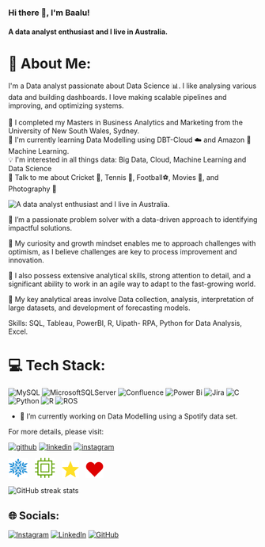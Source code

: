 ### Hi there 👋, I'm Baalu!
####  A data analyst enthusiast and I live in Australia.
# 💫 About Me:
I'm a Data analyst passionate about Data Science 📊. I like analysing various data and building dashboards. I love making scalable pipelines and improving, and optimizing systems. <br><br>🌱 I completed my Masters in Business Analytics and Marketing from the University of New South Wales, Sydney.<br>📝  I'm currently learning Data Modelling using DBT-Cloud ☁️ and Amazon 📱 Machine Learning.<br>💡 I'm interested in all things data: Big Data, Cloud, Machine Learning and Data Science<br>💬 Talk to me about Cricket  🏏, Tennis 🎾, Football⚽️, Movies 🎥,  and Photography 📸

![ A data analyst enthusiast and I live in Australia.](https://pbs.twimg.com/media/GJCGMFGaEAAFllV?format=png&name=900x900)

🧲  I’m a passionate problem solver with a data-driven approach to identifying impactful solutions.

🧲 My curiosity and growth mindset enables me to approach challenges with optimism, as I believe challenges are key to process improvement and innovation.

🧲 I also possess extensive analytical skills, strong attention to detail, and a significant ability to work in an agile way to adapt to the fast-growing world. 

🧲 My key analytical areas involve Data collection, analysis, interpretation of large datasets, and development of forecasting models. 

Skills: SQL, Tableau, PowerBI, R, Uipath- RPA, Python for Data Analysis, Excel.

# 💻 Tech Stack:
![MySQL](https://img.shields.io/badge/mysql-%2300000f.svg?style=for-the-badge&logo=mysql&logoColor=white) ![MicrosoftSQLServer](https://img.shields.io/badge/Microsoft%20SQL%20Server-CC2927?style=for-the-badge&logo=microsoft%20sql%20server&logoColor=white) ![Confluence](https://img.shields.io/badge/confluence-%23172BF4.svg?style=for-the-badge&logo=confluence&logoColor=white) ![Power Bi](https://img.shields.io/badge/power_bi-F2C811?style=for-the-badge&logo=powerbi&logoColor=black) ![Jira](https://img.shields.io/badge/jira-%230A0FFF.svg?style=for-the-badge&logo=jira&logoColor=white) ![C](https://img.shields.io/badge/c-%2300599C.svg?style=for-the-badge&logo=c&logoColor=white) ![Python](https://img.shields.io/badge/python-3670A0?style=for-the-badge&logo=python&logoColor=ffdd54) ![R](https://img.shields.io/badge/r-%23276DC3.svg?style=for-the-badge&logo=r&logoColor=white) ![ROS](https://img.shields.io/badge/ros-%230A0FF9.svg?style=for-the-badge&logo=ros&logoColor=white)

- 🔭 I’m currently working on Data Modelling using a Spotify data set.

For more details, please visit:

[<img src='https://cdn.jsdelivr.net/npm/simple-icons@3.0.1/icons/github.svg' alt='github' height='40'>](https://github.com/Baalu-Ss)  [<img src='https://cdn.jsdelivr.net/npm/simple-icons@3.0.1/icons/linkedin.svg' alt='linkedin' height='40'>](https://www.linkedin.com/in/baalu-ss/)  [<img src='https://cdn.jsdelivr.net/npm/simple-icons@3.0.1/icons/instagram.svg' alt='instagram' height='40'>](https://www.instagram.com/baalu_ss/)  

<a href='https://archiveprogram.github.com/'><img src='https://raw.githubusercontent.com/acervenky/animated-github-badges/master/assets/acbadge.gif' width='40' height='40'></a> <a href='https://docs.github.com/en/developers'><img src='https://raw.githubusercontent.com/acervenky/animated-github-badges/master/assets/devbadge.gif' width='40' height='40'></a> <a href='https://stars.github.com/'><img src='https://raw.githubusercontent.com/acervenky/animated-github-badges/master/assets/starbadge.gif' width='35' height='35'></a> <a href='https://docs.github.com/en/github/supporting-the-open-source-community-with-github-sponsors'><img src='https://raw.githubusercontent.com/acervenky/animated-github-badges/master/assets/sponsorbadge.gif' width='35' height='35'></a> 

![GitHub streak stats](https://streak-stats.demolab.com/?user=Baalu-Ss)  




## 🌐 Socials:
[![Instagram](https://img.shields.io/badge/Instagram-%23E4405F.svg?logo=Instagram&logoColor=white)](https://instagram.com/Baalu_ss) [![LinkedIn](https://img.shields.io/badge/LinkedIn-%230077B5.svg?logo=linkedin&logoColor=white)](https://linkedin.com/in/baalu-ss/) [![GitHub](https://img.shields.io/badge/GitHub-%23121011.svg?logo=github&logoColor=white)](https://github.com/Baalu-SS)


